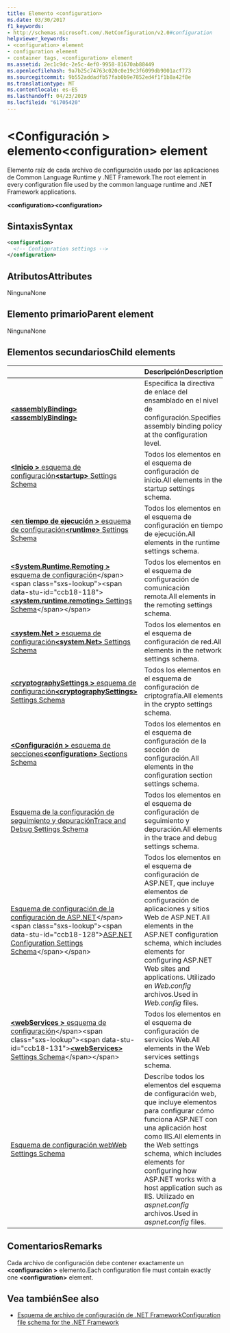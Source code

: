 ```yaml
---
title: Elemento <configuration>
ms.date: 03/30/2017
f1_keywords:
- http://schemas.microsoft.com/.NetConfiguration/v2.0#configuration
helpviewer_keywords:
- <configuration> element
- configuration element
- container tags, <configuration> element
ms.assetid: 2ec1c9dc-2e5c-4ef0-9958-81670ab88449
ms.openlocfilehash: 9a7b25c74763c020c0e19c3f6099db9001acf773
ms.sourcegitcommit: 9b552addadfb57fab0b9e7852ed4f1f1b8a42f8e
ms.translationtype: MT
ms.contentlocale: es-ES
ms.lasthandoff: 04/23/2019
ms.locfileid: "61705420"
---
```

# <a name="configuration-element"></a><span data-ttu-id="ccb18-102">\<Configuración > elemento</span><span class="sxs-lookup"><span data-stu-id="ccb18-102">\<configuration> element</span></span>

<span data-ttu-id="ccb18-103">Elemento raíz de cada archivo de configuración usado por las aplicaciones de Common Language Runtime y .NET Framework.</span><span class="sxs-lookup"><span data-stu-id="ccb18-103">The root element in every configuration file used by the common language runtime and .NET Framework applications.</span></span>

<span data-ttu-id="ccb18-104">**\<configuration>**</span><span class="sxs-lookup"><span data-stu-id="ccb18-104">**\<configuration>**</span></span>

## <a name="syntax"></a><span data-ttu-id="ccb18-105">Sintaxis</span><span class="sxs-lookup"><span data-stu-id="ccb18-105">Syntax</span></span>

```xml
<configuration>
  <!-- Configuration settings -->
</configuration>
```

## <a name="attributes"></a><span data-ttu-id="ccb18-106">Atributos</span><span class="sxs-lookup"><span data-stu-id="ccb18-106">Attributes</span></span>

<span data-ttu-id="ccb18-107">Ninguna</span><span class="sxs-lookup"><span data-stu-id="ccb18-107">None</span></span>

## <a name="parent-element"></a><span data-ttu-id="ccb18-108">Elemento primario</span><span class="sxs-lookup"><span data-stu-id="ccb18-108">Parent element</span></span>

<span data-ttu-id="ccb18-109">Ninguna</span><span class="sxs-lookup"><span data-stu-id="ccb18-109">None</span></span>

## <a name="child-elements"></a><span data-ttu-id="ccb18-110">Elementos secundarios</span><span class="sxs-lookup"><span data-stu-id="ccb18-110">Child elements</span></span>

|     | <span data-ttu-id="ccb18-111">Descripción</span><span class="sxs-lookup"><span data-stu-id="ccb18-111">Description</span></span> |
| --- | ----------- |
| [<span data-ttu-id="ccb18-112">**\<assemblyBinding>**</span><span class="sxs-lookup"><span data-stu-id="ccb18-112">**\<assemblyBinding>**</span></span>](~/docs/framework/configure-apps/file-schema/assemblybinding-element-for-configuration.md) | <span data-ttu-id="ccb18-113">Especifica la directiva de enlace del ensamblado en el nivel de configuración.</span><span class="sxs-lookup"><span data-stu-id="ccb18-113">Specifies assembly binding policy at the configuration level.</span></span>|
| [<span data-ttu-id="ccb18-114">**\<Inicio >** esquema de configuración</span><span class="sxs-lookup"><span data-stu-id="ccb18-114">**\<startup>** Settings Schema</span></span>](~/docs/framework/configure-apps/file-schema/startup/index.md) | <span data-ttu-id="ccb18-115">Todos los elementos en el esquema de configuración de inicio.</span><span class="sxs-lookup"><span data-stu-id="ccb18-115">All elements in the startup settings schema.</span></span> |
| [<span data-ttu-id="ccb18-116">**\<en tiempo de ejecución >** esquema de configuración</span><span class="sxs-lookup"><span data-stu-id="ccb18-116">**\<runtime>** Settings Schema</span></span>](~/docs/framework/configure-apps/file-schema/runtime/index.md) | <span data-ttu-id="ccb18-117">Todos los elementos en el esquema de configuración en tiempo de ejecución.</span><span class="sxs-lookup"><span data-stu-id="ccb18-117">All elements in the runtime settings schema.</span></span> |
| <span data-ttu-id="ccb18-118">[**\<System.Runtime.Remoting >** esquema de configuración](https://docs.microsoft.com/previous-versions/dotnet/netframework-4.0/z415cf9a(v=vs.100))</span><span class="sxs-lookup"><span data-stu-id="ccb18-118">[**\<system.runtime.remoting>** Settings Schema](https://docs.microsoft.com/previous-versions/dotnet/netframework-4.0/z415cf9a(v=vs.100))</span></span> | <span data-ttu-id="ccb18-119">Todos los elementos en el esquema de configuración de comunicación remota.</span><span class="sxs-lookup"><span data-stu-id="ccb18-119">All elements in the remoting settings schema.</span></span> |
| [<span data-ttu-id="ccb18-120">**\<system.Net >** esquema de configuración</span><span class="sxs-lookup"><span data-stu-id="ccb18-120">**\<system.Net>** Settings Schema</span></span>](~/docs/framework/configure-apps/file-schema/network/index.md) | <span data-ttu-id="ccb18-121">Todos los elementos en el esquema de configuración de red.</span><span class="sxs-lookup"><span data-stu-id="ccb18-121">All elements in the network settings schema.</span></span> |
| [<span data-ttu-id="ccb18-122">**\<cryptographySettings >** esquema de configuración</span><span class="sxs-lookup"><span data-stu-id="ccb18-122">**\<cryptographySettings>** Settings Schema</span></span>](~/docs/framework/configure-apps/file-schema/cryptography/index.md) | <span data-ttu-id="ccb18-123">Todos los elementos en el esquema de configuración de criptografía.</span><span class="sxs-lookup"><span data-stu-id="ccb18-123">All elements in the crypto settings schema.</span></span> |
| [<span data-ttu-id="ccb18-124">**\<Configuración >** esquema de secciones</span><span class="sxs-lookup"><span data-stu-id="ccb18-124">**\<configuration>** Sections Schema</span></span>](~/docs/framework/configure-apps/file-schema/configuration-sections-schema.md) | <span data-ttu-id="ccb18-125">Todos los elementos en el esquema de configuración de la sección de configuración.</span><span class="sxs-lookup"><span data-stu-id="ccb18-125">All elements in the configuration section settings schema.</span></span> |
| [<span data-ttu-id="ccb18-126">Esquema de la configuración de seguimiento y depuración</span><span class="sxs-lookup"><span data-stu-id="ccb18-126">Trace and Debug Settings Schema</span></span>](~/docs/framework/configure-apps/file-schema/trace-debug/index.md) | <span data-ttu-id="ccb18-127">Todos los elementos en el esquema de configuración de seguimiento y depuración.</span><span class="sxs-lookup"><span data-stu-id="ccb18-127">All elements in the trace and debug settings schema.</span></span> |
| <span data-ttu-id="ccb18-128">[Esquema de configuración de la configuración de ASP.NET](https://docs.microsoft.com/previous-versions/dotnet/netframework-4.0/b5ysx397(v=vs.100))</span><span class="sxs-lookup"><span data-stu-id="ccb18-128">[ASP.NET Configuration Settings Schema](https://docs.microsoft.com/previous-versions/dotnet/netframework-4.0/b5ysx397(v=vs.100))</span></span> | <span data-ttu-id="ccb18-129">Todos los elementos en el esquema de configuración de ASP.NET, que incluye elementos de configuración de aplicaciones y sitios Web de ASP.NET.</span><span class="sxs-lookup"><span data-stu-id="ccb18-129">All elements in the ASP.NET configuration schema, which includes elements for configuring ASP.NET Web sites and applications.</span></span> <span data-ttu-id="ccb18-130">Utilizado en *Web.config* archivos.</span><span class="sxs-lookup"><span data-stu-id="ccb18-130">Used in *Web.config* files.</span></span> |
| <span data-ttu-id="ccb18-131">[**\<webServices >** esquema de configuración](https://docs.microsoft.com/previous-versions/dotnet/netframework-4.0/cctwteet(v=vs.100))</span><span class="sxs-lookup"><span data-stu-id="ccb18-131">[**\<webServices>** Settings Schema](https://docs.microsoft.com/previous-versions/dotnet/netframework-4.0/cctwteet(v=vs.100))</span></span> | <span data-ttu-id="ccb18-132">Todos los elementos en el esquema de configuración de servicios Web.</span><span class="sxs-lookup"><span data-stu-id="ccb18-132">All elements in the Web services settings schema.</span></span> |
| [<span data-ttu-id="ccb18-133">Esquema de configuración web</span><span class="sxs-lookup"><span data-stu-id="ccb18-133">Web Settings Schema</span></span>](~/docs/framework/configure-apps/file-schema/web/index.md) | <span data-ttu-id="ccb18-134">Describe todos los elementos del esquema de configuración web, que incluye elementos para configurar cómo funciona ASP.NET con una aplicación host como IIS.</span><span class="sxs-lookup"><span data-stu-id="ccb18-134">All elements in the Web settings schema, which includes elements for configuring how ASP.NET works with a host application such as IIS.</span></span> <span data-ttu-id="ccb18-135">Utilizado en *aspnet.config* archivos.</span><span class="sxs-lookup"><span data-stu-id="ccb18-135">Used in *aspnet.config* files.</span></span> |

## <a name="remarks"></a><span data-ttu-id="ccb18-136">Comentarios</span><span class="sxs-lookup"><span data-stu-id="ccb18-136">Remarks</span></span>

<span data-ttu-id="ccb18-137">Cada archivo de configuración debe contener exactamente un  **\<configuración >** elemento.</span><span class="sxs-lookup"><span data-stu-id="ccb18-137">Each configuration file must contain exactly one **\<configuration>** element.</span></span>

## <a name="see-also"></a><span data-ttu-id="ccb18-138">Vea también</span><span class="sxs-lookup"><span data-stu-id="ccb18-138">See also</span></span>

- [<span data-ttu-id="ccb18-139">Esquema de archivo de configuración de .NET Framework</span><span class="sxs-lookup"><span data-stu-id="ccb18-139">Configuration file schema for the .NET Framework</span></span>](~/docs/framework/configure-apps/file-schema/index.md)
